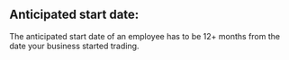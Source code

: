 ## Anticipated start date:

The anticipated start date of an employee has to be 12+ months from the date your business started trading.
